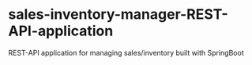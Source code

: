 # sales-inventory-manager-REST-API-application
REST-API application for managing sales/inventory built with SpringBoot
